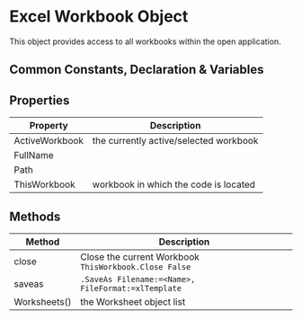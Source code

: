 # Excel Workbook Object

This object provides access to all workbooks within the open application. 

## Common Constants, Declaration & Variables

## Properties
| Property | Description |
| ---- | ---- | 
| ActiveWorkbook | the currently active/selected workbook | 
| FullName | | 
| Path | |
| ThisWorkbook | workbook in which the code is located | 

## Methods
| Method | Description |
| ---- | ---- | 
| close | Close the current Workbook <br> `ThisWorkbook.Close False` | 
| saveas | `.SaveAs Filename:=<Name>, FileFormat:=xlTemplate` |
| Worksheets() | the Worksheet object list |

